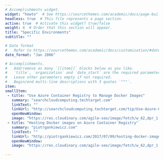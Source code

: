 ```yaml
---
# Accomplishments widget.
widget: "howto"  # See https://sourcethemes.com/academic/docs/page-builder/
headless: true  # This file represents a page section.
active: true  # Activate this widget? true/false
weight: 4  # Order that this section will appear.
title: "Specific Environments"
subtitle: ""

# Date format
#   Refer to https://sourcethemes.com/academic/docs/customization/#date-format
date_format: "Jan 2006"

# Accomplishments.
#   Add/remove as many `[[item]]` blocks below as you like.
#   `title`, `organization` and `date_start` are the required parameters.
#   Leave other parameters empty if not required.
#   Begin/end multi-line descriptions with 3 quotes `"""`.
item:
smallItem: 
 - title: "Use Azure Container Registry to Manage Docker Images"
   summary: "searchcloudcomputing.techtarget.com"
   linkText: ""
   linkUrl: "http://searchcloudcomputing.techtarget.com/tip/Use-Azure-Container-Registry-to-manage-Docker-images"
   openNewWindow: 
   image: "https://res.cloudinary.com/agile-seo/image/fetch/w_62,dpr_1.0,d_blank_am8gzx.png/https%3A%2F%2Flogo.clearbit.com%2Fsearchcloudcomputing.techtarget.com%3Fsize%3D250"
 - title: "Hosting Docker images on Azure Container Registry"
   summary: "piotrgankiewicz.com"
   linkText: ""
   linkUrl: "http://piotrgankiewicz.com/2017/07/09/hosting-docker-images-on-azure-container-registry/"
   openNewWindow: 
   image: "https://res.cloudinary.com/agile-seo/image/fetch/w_62,dpr_1.0,d_blank_am8gzx.png/https%3A%2F%2Flogo.clearbit.com%2Fpiotrgankiewicz.com%3Fsize%3D250"
 
---
```


